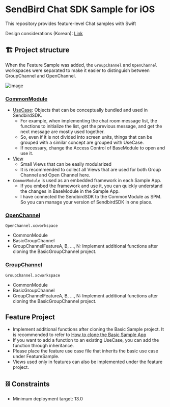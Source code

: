 # SendBird Chat SDK Sample for iOS
This repository provides feature-level Chat samples with Swift

Design considerations (Korean): [Link](https://medium.com/@hongseongho/%EA%B8%B0%EB%8A%A5-%EB%8B%A8%EC%9C%84%EB%A1%9C-%ED%99%95%EC%9E%A5-%EA%B0%80%EB%8A%A5%ED%95%9C-%EC%83%98%ED%94%8C-%EC%95%B1-%EB%A7%8C%EB%93%A4%EA%B8%B0-a5fd35ac5ca0)

## 🏗 Project structure

When the Feature Sample was added, the `GroupChannel` and `OpenChannel` workspaces were separated to make it easier to distinguish between GroupChannel and OpenChannel.

![image](https://user-images.githubusercontent.com/11647461/156985707-e504f40d-11ce-402e-8038-b13f90ee5db6.png)


### [CommonModule](https://github.com/sendbird/examples-chat-ios/tree/main/CommonModule/CommonModule)

- [UseCase](https://github.com/sendbird/examples-chat-ios/tree/main/CommonModule/CommonModule/UseCase): Objects that can be conceptually bundled and used in SendbirdSDK.
  - For example, when implementing the chat room message list, the functions to initialize the list, get the previous message, and get the next message are mostly used together.
  - So, even if it is not divided into screen units, things that can be grouped with a similar concept are grouped with UseCase.
  - If necessary, change the Access Control of BaseModule to open and use it.
- [View](https://github.com/sendbird/examples-chat-ios/tree/main/CommonModule/CommonModule/View)
  - Small Views that can be easily modularized
  - It is recommended to collect all Views that are used for both Group Channel and Open Channel here.
- `CommonModule` is used as an embedded framework in each Sample App.
  - If you embed the framework and use it, you can quickly understand the changes in BaseModule in the Sample App.
  - I have connected the SendbirdSDK to the CommonModule as SPM. So you can manage your version of SendbirdSDK in one place.


### [OpenChannel](https://github.com/sendbird/examples-chat-ios/tree/main/OpenChannel)

`OpenChannel.xcworkspace`
- CommonModule
- BasicGroupChannel
- GroupChannelFeatureA, B, …, N: Implement additional functions after cloning the BasicGroupChannel project.

### [GroupChannel](https://github.com/sendbird/examples-chat-ios/tree/main/GroupChannel)

`GroupChannel.xcworkspace`
- CommonModule
- BasicGroupChannel
- GroupChannelFeatureA, B, …, N: Implement additional functions after cloning the BasicGroupChannel project.

## Feature Project
- Implement additional functions after cloning the Basic Sample project. It is recommended to refer to [How to clone the Basic Sample App](https://sendbird.atlassian.net/wiki/spaces/SDK/pages/1771243091/How+to+clone+the+Basic+Sample+App)
- If you want to add a function to an existing UseCase, you can add the function through inheritance.
- Please place the feature use case file that inherits the basic use case under FeatureSample.
- Views used only in features can also be implemented under the feature project.

## ⛓ Constraints

- Minimum deployment target: 13.0
